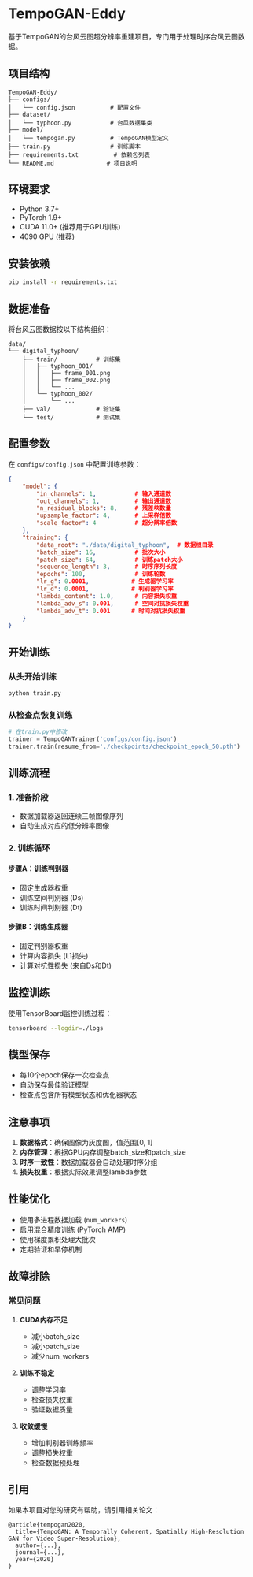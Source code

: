 # TempoGAN-Eddy

基于TempoGAN的台风云图超分辨率重建项目，专门用于处理时序台风云图数据。

## 项目结构

```
TempoGAN-Eddy/
├── configs/
│   └── config.json          # 配置文件
├── dataset/
│   └── typhoon.py           # 台风数据集类
├── model/
│   └── tempogan.py          # TempoGAN模型定义
├── train.py                 # 训练脚本
├── requirements.txt          # 依赖包列表
└── README.md               # 项目说明
```

## 环境要求

- Python 3.7+
- PyTorch 1.9+
- CUDA 11.0+ (推荐用于GPU训练)
- 4090 GPU (推荐)

## 安装依赖

```bash
pip install -r requirements.txt
```

## 数据准备

将台风云图数据按以下结构组织：

```
data/
└── digital_typhoon/
    ├── train/           # 训练集
    │   ├── typhoon_001/
    │   │   ├── frame_001.png
    │   │   ├── frame_002.png
    │   │   └── ...
    │   └── typhoon_002/
    │       └── ...
    ├── val/             # 验证集
    └── test/            # 测试集
```

## 配置参数

在 `configs/config.json` 中配置训练参数：

```json
{
    "model": {
        "in_channels": 1,           # 输入通道数
        "out_channels": 1,          # 输出通道数
        "n_residual_blocks": 8,     # 残差块数量
        "upsample_factor": 4,       # 上采样倍数
        "scale_factor": 4           # 超分辨率倍数
    },
    "training": {
        "data_root": "./data/digital_typhoon",  # 数据根目录
        "batch_size": 16,           # 批次大小
        "patch_size": 64,           # 训练patch大小
        "sequence_length": 3,       # 时序序列长度
        "epochs": 100,              # 训练轮数
        "lr_g": 0.0001,            # 生成器学习率
        "lr_d": 0.0001,            # 判别器学习率
        "lambda_content": 1.0,      # 内容损失权重
        "lambda_adv_s": 0.001,      # 空间对抗损失权重
        "lambda_adv_t": 0.001      # 时间对抗损失权重
    }
}
```

## 开始训练

### 从头开始训练

```bash
python train.py
```

### 从检查点恢复训练

```python
# 在train.py中修改
trainer = TempoGANTrainer('configs/config.json')
trainer.train(resume_from='./checkpoints/checkpoint_epoch_50.pth')
```

## 训练流程

### 1. 准备阶段
- 数据加载器返回连续三帧图像序列
- 自动生成对应的低分辨率图像

### 2. 训练循环

#### 步骤A：训练判别器
- 固定生成器权重
- 训练空间判别器 (Ds)
- 训练时间判别器 (Dt)

#### 步骤B：训练生成器
- 固定判别器权重
- 计算内容损失 (L1损失)
- 计算对抗性损失 (来自Ds和Dt)

## 监控训练

使用TensorBoard监控训练过程：

```bash
tensorboard --logdir=./logs
```

## 模型保存

- 每10个epoch保存一次检查点
- 自动保存最佳验证模型
- 检查点包含所有模型状态和优化器状态

## 注意事项

1. **数据格式**：确保图像为灰度图，值范围[0, 1]
2. **内存管理**：根据GPU内存调整batch_size和patch_size
3. **时序一致性**：数据加载器会自动处理时序分组
4. **损失权重**：根据实际效果调整lambda参数

## 性能优化

- 使用多进程数据加载 (`num_workers`)
- 启用混合精度训练 (PyTorch AMP)
- 使用梯度累积处理大批次
- 定期验证和早停机制

## 故障排除

### 常见问题

1. **CUDA内存不足**
   - 减小batch_size
   - 减小patch_size
   - 减少num_workers

2. **训练不稳定**
   - 调整学习率
   - 检查损失权重
   - 验证数据质量

3. **收敛缓慢**
   - 增加判别器训练频率
   - 调整损失权重
   - 检查数据预处理

## 引用

如果本项目对您的研究有帮助，请引用相关论文：

```
@article{tempogan2020,
  title={TempoGAN: A Temporally Coherent, Spatially High-Resolution GAN for Video Super-Resolution},
  author={...},
  journal={...},
  year={2020}
}
```
